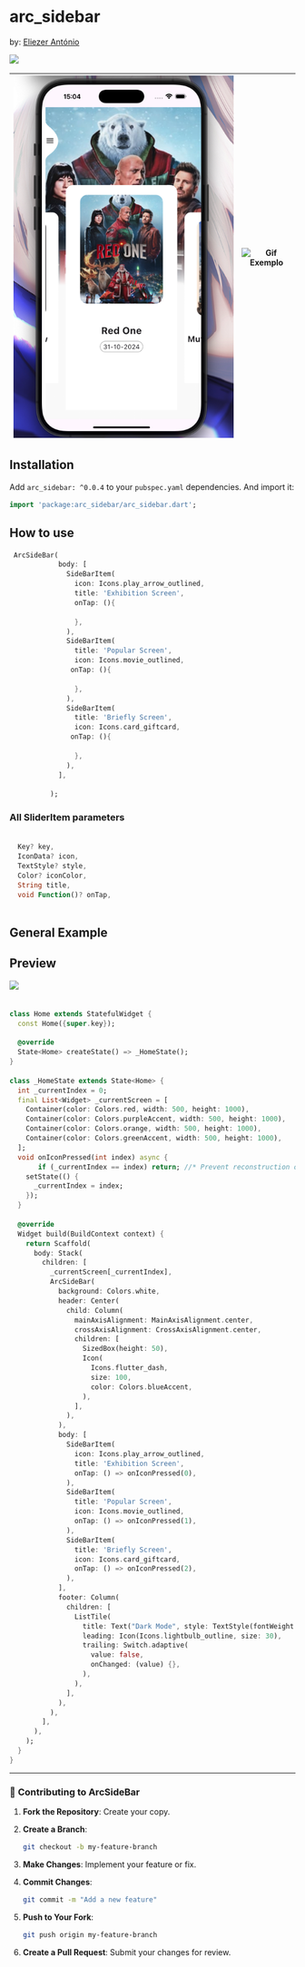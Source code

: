 # arc_sidebar

by:  [Eliezer António](https://github.com/eliezerantonio/)

<img src="https://github.com/eliezerantonio/arc_sidebar/blob/main/assets/gifs/example.gif?raw=true" height="400">

| ![Imagem 1](https://github.com/eliezerantonio/arc_sidebar/blob/main/assets/img/home.png) | ![Gif Exemplo](https://github.com/eliezerantonio/arc_sidebar/blob/main/assets/gifs/general.gif?raw=true) |
|---------------------------------------------------------------------------------------------|---------------------------------------------------------------------------------------------|

## Installation

Add `arc_sidebar: ^0.0.4` to your `pubspec.yaml` dependencies. And import it:

```dart
import 'package:arc_sidebar/arc_sidebar.dart';
```

## How to use

```dart
 ArcSideBar(
            body: [
              SideBarItem(
                icon: Icons.play_arrow_outlined,
                title: 'Exhibition Screen',
                onTap: (){

                },
              ),
              SideBarItem(
                title: 'Popular Screen',
                icon: Icons.movie_outlined,
               onTap: (){
                  
                },
              ),
              SideBarItem(
                title: 'Briefly Screen',
                icon: Icons.card_giftcard,
               onTap: (){
                  
                },
              ),
            ],
      
          );
  ```

### All SliderItem parameters

```dart

  Key? key,
  IconData? icon,
  TextStyle? style,
  Color? iconColor,
  String title,
  void Function()? onTap,
  
 ```

## General Example

## Preview

<img src="https://github.com/eliezerantonio/arc_sidebar/blob/main/assets/gifs/example.gif?raw=true" height="400">

```dart

class Home extends StatefulWidget {
  const Home({super.key});

  @override
  State<Home> createState() => _HomeState();
}

class _HomeState extends State<Home> {
  int _currentIndex = 0;
  final List<Widget> _currentScreen = [
    Container(color: Colors.red, width: 500, height: 1000),
    Container(color: Colors.purpleAccent, width: 500, height: 1000),
    Container(color: Colors.orange, width: 500, height: 1000),
    Container(color: Colors.greenAccent, width: 500, height: 1000),
  ];
  void onIconPressed(int index) async {
       if (_currentIndex == index) return; //* Prevent reconstruction of the current screen 
    setState(() {
      _currentIndex = index;
    });
  }

  @override
  Widget build(BuildContext context) {
    return Scaffold(
      body: Stack(
        children: [
          _currentScreen[_currentIndex],
          ArcSideBar(
            background: Colors.white,
            header: Center(
              child: Column(
                mainAxisAlignment: MainAxisAlignment.center,
                crossAxisAlignment: CrossAxisAlignment.center,
                children: [
                  SizedBox(height: 50),
                  Icon(
                    Icons.flutter_dash,
                    size: 100,
                    color: Colors.blueAccent,
                  ),
                ],
              ),
            ),
            body: [
              SideBarItem(
                icon: Icons.play_arrow_outlined,
                title: 'Exhibition Screen',
                onTap: () => onIconPressed(0),
              ),
              SideBarItem(
                title: 'Popular Screen',
                icon: Icons.movie_outlined,
                onTap: () => onIconPressed(1),
              ),
              SideBarItem(
                title: 'Briefly Screen',
                icon: Icons.card_giftcard,
                onTap: () => onIconPressed(2),
              ),
            ],
            footer: Column(
              children: [
                ListTile(
                  title: Text("Dark Mode", style: TextStyle(fontWeight: FontWeight.w300, fontSize: 17)),
                  leading: Icon(Icons.lightbulb_outline, size: 30),
                  trailing: Switch.adaptive(
                    value: false,
                    onChanged: (value) {},
                  ),
                ),
              ],
            ),
          ),
        ],
      ),
    );
  }
}

  ```  

---

### 🤝 **Contributing to ArcSideBar**

1. **Fork the Repository**: Create your copy.
2. **Create a Branch**:

   ```bash
   git checkout -b my-feature-branch
   ```

3. **Make Changes**: Implement your feature or fix.
4. **Commit Changes**:

   ```bash
   git commit -m "Add a new feature"
   ```

5. **Push to Your Fork**:

   ```bash
   git push origin my-feature-branch
   ```

6. **Create a Pull Request**: Submit your changes for review.
